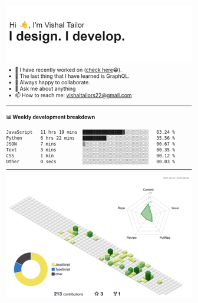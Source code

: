 ![Hi, I'm Vishal Tailor. I design. I develop.](https://github.com/vishaltailors/vishaltailors/blob/main/header.png?raw=true)

- 🔭 I have recently worked on ([check here](https://vishaltailor.com)😁).
- 🌱 The last thing that I have learned is GraphQL.
- 👯 Always happy to collaborate.
- 💬 Ask me about anything
- 📫 How to reach me: <a href="mailto:vishaltailors22@gmail.com">vishaltailors22@gmail.com</a>

<hr /> 
<h4>📊 Weekly development breakdown</h4>
<!--START_SECTION:waka-->

```text
JavaScript   11 hrs 19 mins  ███████████████▓░░░░░░░░░   63.24 %
Python       6 hrs 22 mins   █████████░░░░░░░░░░░░░░░░   35.56 %
JSON         7 mins          ▒░░░░░░░░░░░░░░░░░░░░░░░░   00.67 %
Text         3 mins          ░░░░░░░░░░░░░░░░░░░░░░░░░   00.35 %
CSS          1 min           ░░░░░░░░░░░░░░░░░░░░░░░░░   00.12 %
Other        0 secs          ░░░░░░░░░░░░░░░░░░░░░░░░░   00.03 %
```

<!--END_SECTION:waka-->
<hr /> 

![](./profile-3d-contrib/profile-green-animate.svg)
